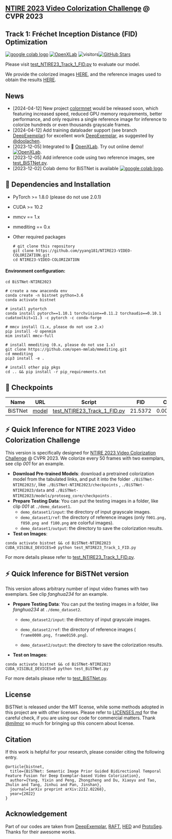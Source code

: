 ## [NTIRE 2023 Video Colorization Challenge](https://tianchi.aliyun.com/competition/entrance/532054/rankingList) @ CVPR 2023
## Track 1: Fréchet Inception Distance (FID) Optimization

[![google colab logo](https://camo.githubusercontent.com/84f0493939e0c4de4e6dbe113251b4bfb5353e57134ffd9fcab6b8714514d4d1/68747470733a2f2f636f6c61622e72657365617263682e676f6f676c652e636f6d2f6173736574732f636f6c61622d62616467652e737667)](https://colab.research.google.com/drive/1T7-BOpSkd41fNW8bffo6aXSeK_jizsvv#scrollTo=P2UZcCEXmtb_) [![OpenXLab](https://camo.githubusercontent.com/ac2c2020b7679b75220d708037e0df9018615264f199d941f01d28795d31968b/68747470733a2f2f696d672e736869656c64732e696f2f62616467652f44656d6f2d2546302539462539302542432532304f70656e584c61622d626c7565)](https://openxlab.org.cn/apps/detail/yyang181/BiSTNet) ![visitors](https://visitor-badge.laobi.icu/badge?page_id=yyang181/NTIRE23-VIDEO-COLORIZATION)[![GitHub Stars](https://img.shields.io/github/stars/yyang181/NTIRE23-VIDEO-COLORIZATION?style=social)](https://github.com/yyang181/NTIRE23-VIDEO-COLORIZATION)

Please visit [test_NTIRE23_Track_1_FID.py](https://github.com/yyang181/NTIRE23-VIDEO-COLORIZATION/blob/main/BiSTNet-NTIRE2023/test_NTIRE23_Track_1_FID.py) to evaluate our model.

We provide the colorized images [HERE](https://drive.google.com/drive/folders/1jwVKK2IfAp01C6KpuqB3Wcm0uT4yXZBB?usp=share_link), and the reference images used to obtain the results [HERE](https://drive.google.com/drive/folders/1miA49ALEKDxsDlmsdZX38tik9V4ECqES?usp=share_link).

## News

- [2024-04-12] New project [colormnet](https://github.com/yyang181/colormnet) would be released soon, which featuring increased speed, reduced GPU memory requirements, better performance, and only requires a single reference image for inference to colorize hundreds or even thousands grayscale frames.
- [2024-04-12] Add training dataloader support (see branch [DeepExemplar](https://github.com/yyang181/NTIRE23-VIDEO-COLORIZATION/tree/DeepExemplar)) for excellent work [DeepExemplar](https://github.com/zhangmozhe/Deep-Exemplar-based-Video-Colorization), as suggested by [@doolachen](https://github.com/doolachen).
- [2023-12-05] Integrated to 🐼 [OpenXLab](https://openxlab.org.cn/apps). Try out online demo! [![OpenXLab](https://camo.githubusercontent.com/ac2c2020b7679b75220d708037e0df9018615264f199d941f01d28795d31968b/68747470733a2f2f696d672e736869656c64732e696f2f62616467652f44656d6f2d2546302539462539302542432532304f70656e584c61622d626c7565)](https://openxlab.org.cn/apps/detail/yyang181/BiSTNet).
- [2023-12-05] Add inference code using two reference images, see [test_BiSTNet.py](https://github.com/yyang181/NTIRE23-VIDEO-COLORIZATION/blob/main/BiSTNet-NTIRE2023/test_BiSTNet.py).  
- [2023-12-02] Colab demo for BiSTNet is available [![google colab logo](https://camo.githubusercontent.com/84f0493939e0c4de4e6dbe113251b4bfb5353e57134ffd9fcab6b8714514d4d1/68747470733a2f2f636f6c61622e72657365617263682e676f6f676c652e636f6d2f6173736574732f636f6c61622d62616467652e737667)](https://colab.research.google.com/drive/1T7-BOpSkd41fNW8bffo6aXSeK_jizsvv#scrollTo=OVMNWEaz2b06).

## :briefcase: Dependencies and Installation

- PyTorch >= 1.8.0 (please do not use 2.0.1)

- CUDA >= 10.2

- mmcv == 1.x

- mmediting == 0.x

- Other required packages

  ```
  # git clone this repository
  git clone https://github.com/yyang181/NTIRE23-VIDEO-COLORIZATION.git
  cd NTIRE23-VIDEO-COLORIZATION
  ```

#### Environment configuration: 

```
cd BiSTNet-NTIRE2023

# create a new anaconda env
conda create -n bistnet python=3.6
conda activate bistnet

# install pytortch
conda install pytorch==1.10.1 torchvision==0.11.2 torchaudio==0.10.1 cudatoolkit=11.3 -c pytorch -c conda-forge

# mmcv install (1.x, please do not use 2.x)
pip install -U openmim
mim install mmcv-full

# install mmediting (0.x, please do not use 1.x)
git clone https://github.com/open-mmlab/mmediting.git
cd mmediting
pip3 install -e .

# install other pip pkgs 
cd .. && pip install -r pip_requirements.txt
```


## :gift: Checkpoints

|  Name   |                             URL                              |                            Script                            |   FID   |   CDC    |
| :-----: | :----------------------------------------------------------: | :----------------------------------------------------------: | :-----: | :------: |
| BiSTNet | [model]([https://drive.google.com/drive/folders/1nakixYiDq6qmP4MZw_gbAhtud4a9yz5h?usp=share_link](https://github.com/yyang181/NTIRE23-VIDEO-COLORIZATION/releases/download/v1.0.3/checkpoints.zip)) | [test_NTIRE23_Track_1_FID.py](https://github.com/yyang181/NTIRE23-VIDEO-COLORIZATION/blob/main/BiSTNet-NTIRE2023/test_NTIRE23_Track_1_FID.py) | 21.5372 | 0.001717 |

## :zap: Quick Inference for NTIRE 2023 Video Colorization Challenge

This version is specifically designed for [NTIRE 2023 Video Colorization Challenge](https://tianchi.aliyun.com/competition/entrance/532054/rankingList) @ CVPR 2023. We colorize every 50 frames with two exemplars, see clip *001* for an example. 

- **Download Pre-trained Models**: download a pretrained colorization model from the tabulated links, and put it into the folder `./BiSTNet-NTIRE2023/`, like `./BiSTNet-NTIRE2023/checkpoints` , `./BiSTNet-NTIRE2023/data` and `./BiSTNet-NTIRE2023/models/protoseg_core/checkpoints` .
- **Prepare Testing Data**: You can put the testing images in a folder, like clip *001* at `./demo_dataset1`.
  - `demo_dataset1/input`: the directory of input grayscale images.
  - `demo_dataset1/ref`: the directory of reference images (only `f001.png, f050.png and f100.png` are colorful images).
  - `demo_dataset1/output`: the directory to save the colorization results.
- **Test on Images**: 

```
conda activate bistnet && cd BiSTNet-NTIRE2023
CUDA_VISIBLE_DEVICES=0 python test_NTIRE23_Track_1_FID.py
```

For more details please refer to [test_NTIRE23_Track_1_FID.py](https://github.com/yyang181/NTIRE23-VIDEO-COLORIZATION/blob/main/BiSTNet-NTIRE2023/test_NTIRE23_Track_1_FID.py).

## :zap: Quick Inference for BiSTNet version

This version allows arbitrary number of input video frames with two exemplars. See clip *fanghua234* for an example. 

- **Prepare Testing Data**: You can put the testing images in a folder, like *fanghua234* at `./demo_dataset2`.

  - `demo_dataset2/input`: the directory of input grayscale images.

  - `demo_dataset2/ref`: the directory of reference images ( `frame0000.png, frame0150.png`).

  - `demo_dataset2/output`: the directory to save the colorization results.

- **Test on Images**: 

```
conda activate bistnet && cd BiSTNet-NTIRE2023
CUDA_VISIBLE_DEVICES=0 python test_BiSTNet.py
```

For more details please refer to [test_BiSTNet.py](https://github.com/yyang181/NTIRE23-VIDEO-COLORIZATION/blob/main/BiSTNet-NTIRE2023/test_BiSTNet.py).

## License

BiSTNet is released under the MIT license, while some methods adopted in this project are with other licenses. Please refer to [LICENSES.md](https://github.com/yyang181/NTIRE23-VIDEO-COLORIZATION/blob/main/BiSTNet-NTIRE2023/LICENSE.md) for the careful check, if you are using our code for commercial matters. Thank [@milmor](https://github.com/milmor) so much for bringing up this concern about license.

## Citation

If this work is helpful for your research, please consider citing the following entry.

```
@article{bistnet,
  title={BiSTNet: Semantic Image Prior Guided Bidirectional Temporal Feature Fusion for Deep Exemplar-based Video Colorization},
  author={Yang, Yixin and Peng, Zhongzheng and Du, Xiaoyu and Tao, Zhulin and Tang, Jinhui and Pan, Jinshan},
  journal={arXiv preprint arXiv:2212.02268},
  year={2022}
}
```

## Acknowledgement

Part of our codes are taken from [DeepExemplar](https://github.com/zhangmozhe/Deep-Exemplar-based-Video-Colorization), [RAFT](https://github.com/princeton-vl/RAFT), [HED](https://github.com/sniklaus/pytorch-hed) and [ProtoSeg](https://github.com/tfzhou/ProtoSeg). Thanks for their awesome works.

